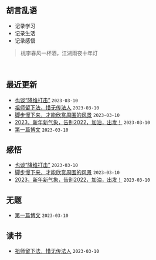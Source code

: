 ## 胡言乱语
- 记录学习
- 记录生活
- 记录感悟

> 桃李春风一杯酒，江湖雨夜十年灯
<br/>

## 最近更新
- [也谈“降维打击”](https://github.com/xpblog/say-something/issues/5) `2023-03-10`
- [祖师留下法，惜无传法人](https://github.com/xpblog/say-something/issues/4) `2023-03-10`
- [脚步慢下来，才能欣赏周围的风景](https://github.com/xpblog/say-something/issues/3) `2023-03-10`
- [2023，新年新气象，告别2022，加油，出发！](https://github.com/xpblog/say-something/issues/2) `2023-03-10`
- [第一篇博文](https://github.com/xpblog/say-something/issues/1) `2023-03-10`
## 感悟
- [也谈“降维打击”](https://github.com/xpblog/say-something/issues/5) `2023-03-10`
- [脚步慢下来，才能欣赏周围的风景](https://github.com/xpblog/say-something/issues/3) `2023-03-10`
- [2023，新年新气象，告别2022，加油，出发！](https://github.com/xpblog/say-something/issues/2) `2023-03-10`
## 无题
- [第一篇博文](https://github.com/xpblog/say-something/issues/1) `2023-03-10`
## 读书
- [祖师留下法，惜无传法人](https://github.com/xpblog/say-something/issues/4) `2023-03-10`
